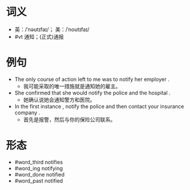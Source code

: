 # 词义
- 英：/ˈnəʊtɪfaɪ/； 美：/ˈnoʊtɪfaɪ/
- #vt 通知；(正式)通报
# 例句
- The only course of action left to me was to notify her employer .
	- 我可能采取的唯一措施就是通知她的雇主。
- She confirmed that she would notify the police and the hospital .
	- 她确认说她会通知警方和医院。
- In the first instance , notify the police and then contact your insurance company .
	- 首先是报警，然后与你的保险公司联系。
# 形态
- #word_third notifies
- #word_ing notifying
- #word_done notified
- #word_past notified
